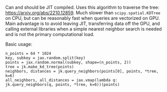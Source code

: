 


Can and should be JIT compiled. Uses this algorithm to traverse the tree: https://arxiv.org/abs/2210.12859. Much slower than `scipy.spatial.KDTree` on CPU, but can be reasonably fast when queries are vectorized on GPU. Main advantage is to avoid leaving JIT, transferring data off the GPU, and calling external libraries when a simple nearest neighbor search is needed and is not the primary computational load.

Basic usage:

```
n_points = 64 * 1024
key, subkey = jax.random.split(key)
points = jax.random.normal(subkey, shape=(n_points, 2))
tree = jk.make_kd_tree(points)
neighbors, distances = jk.query_neighbors(points[0], points, *tree, k=6)
all_neighbors, all_distances = jax.vmap(lambda q: jk.query_neighbors(q, points, *tree, k=6))(points)
```